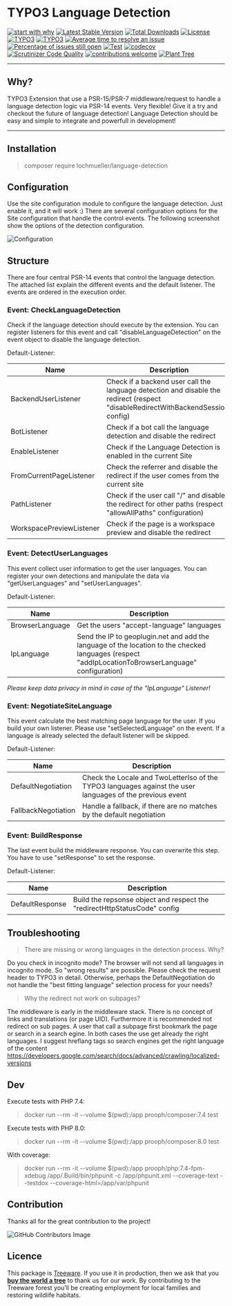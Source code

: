 # TYPO3 Language Detection

[![start with why](https://img.shields.io/badge/start%20with-why%3F-brightgreen.svg?style=flat)](http://www.ted.com/talks/simon_sinek_how_great_leaders_inspire_action)
[![Latest Stable Version](https://poser.pugx.org/lochmueller/language-detection/v/stable)](https://packagist.org/packages/lochmueller/language-detection)
[![Total Downloads](https://poser.pugx.org/lochmueller/language-detection/downloads)](https://packagist.org/packages/lochmueller/language-detection)
[![License](https://poser.pugx.org/lochmueller/language-detection/license)](https://packagist.org/packages/lochmueller/language-detection)
[![TYPO3](https://img.shields.io/badge/TYPO3-10-orange.svg)](https://get.typo3.org/version/10)
[![TYPO3](https://img.shields.io/badge/TYPO3-11-orange.svg)](https://get.typo3.org/version/11)
[![Average time to resolve an issue](http://isitmaintained.com/badge/resolution/lochmueller/language_detection.svg)](http://isitmaintained.com/project/lochmueller/language_detection "Average time to resolve an issue")
[![Percentage of issues still open](http://isitmaintained.com/badge/open/lochmueller/language_detection.svg)](http://isitmaintained.com/project/lochmueller/language_detection "Percentage of issues still open")
[![Test](https://github.com/lochmueller/language_detection/actions/workflows/Test.yml/badge.svg)](https://github.com/lochmueller/language_detection/actions/workflows/Test.yml)
[![codecov](https://codecov.io/gh/lochmueller/language_detection/branch/master/graph/badge.svg?token=7VI1WFAX8Z)](https://codecov.io/gh/lochmueller/language_detection)
[![Scrutinizer Code Quality](https://scrutinizer-ci.com/g/lochmueller/language_detection/badges/quality-score.png?b=master)](https://scrutinizer-ci.com/g/lochmueller/language_detection/?branch=master)
[![contributions welcome](https://img.shields.io/badge/contributions-welcome-brightgreen.svg?style=flat)](https://github.com/lochmueller/language_detection/issues)
[![Plant Tree](https://img.shields.io/treeware/trees/lochmueller/language_detection)](https://plant.treeware.earth/lochmueller/language_detection)

***

## Why?

TYPO3 Extension that use a PSR-15/PSR-7 middleware/request to handle a language detection logic via PSR-14 events. Very flexible! Give it a try and checkout the future of language detection! Language Detection should be easy and simple to integrate and powerfull in development!

***

## Installation

> composer require lochmueller/language-detection

## Configuration

Use the site configuration module to configure the language detection. Just enable it, and it will work :) There are several configuration options for the Site configuration that handle the control events. The following screenshot show the options of the detection configuration.

![Configuration](https://raw.githubusercontent.com/lochmueller/language_detection/master/Resources/Public/Configuration.png)

## Structure

There are four central PSR-14 events that control the language detection. The attached list explain the different events and the default listener. The events are ordered in the execution order.

### Event: CheckLanguageDetection

Check if the language detection should execute by the extension. You can register listeners for this event and call "disableLanguageDetection" on the event object to disable the language detection.

Default-Listener:

| Name                     | Description                                                                                                                       |
| ------------------------ | --------------------------------------------------------------------------------------------------------------------------------- |
| BackendUserListener      | Check if a backend user call the language detection and disable the redirect (respect "disableRedirectWithBackendSession" config) |
| BotListener              | Check if a bot call the language detection and disable the redirect                                                               |
| EnableListener           | Check if the Language Detection is enabled in the current Site                                                                    |
| FromCurrentPageListener  | Check the referrer and disable the redirect if the user comes from the current site                                               |
| PathListener             | Check if the user call "/" and disable the redirect for other paths (respect "allowAllPaths" configuration)                       |
| WorkspacePreviewListener | Check if the page is a workspace preview and disable the redirect                                                                 |

### Event: DetectUserLanguages

This event collect user information to get the user languages. You can register your own detections and manipulate the data via "getUserLanguages" and "setUserLanguages".

Default-Listener:

| Name            | Description                                                                                                                                         |
| --------------- | --------------------------------------------------------------------------------------------------------------------------------------------------- |
| BrowserLanguage | Get the users "accept-language" languages                                                                                                           |
| IpLanguage      | Send the IP to geoplugin.net and add the language of the location to the checked languages (respect "addIpLocationToBrowserLanguage" configuration) |

_Please keep data privacy in mind in case of the "IpLanguage" Listener!_

### Event: NegotiateSiteLanguage

This event calculate the best matching page language for the user. If you build your own listener. Please use "setSelectedLanguage" on the event. If a language is already selected the default listener will be skipped.

Default-Listener:

| Name                | Description                                                                                               |
| ------------------- | --------------------------------------------------------------------------------------------------------- |
| DefaultNegotiation  | Check the Locale and TwoLetterIso of the TYPO3 languages against the user languages of the previous event |
| FallbackNegotiation | Handle a fallback, if there are no matches by the default negotiation                                     |

### Event: BuildResponse

The last event build the middleware response. You can overwrite this step. You have to use "setResponse" to set the response.

Default-Listener:

| Name            | Description                                                               |
| --------------- | ------------------------------------------------------------------------- |
| DefaultResponse | Build the repsonse object and respect the "redirectHttpStatusCode" config |


## Troubleshooting

> There are missing or wrong languages in the detection process. Why?

Do you check in incognito mode? The browser will not send all languages in incognito mode. So "wrong results" are possible. Please check the request header to TYPO3 in detail. Otherwise, perhaps the DefaultNegotiation do not handle the "best fitting language" selection process for your needs?

> Why the redirect not work on subpages?

The middleware is early in the middleware stack. There is no concept of links and translations (or page UID). Furthermore it is recommended not redirect on sub pages. A user that call a subpage first bookmark the page or search in a search egine. In both cases the use get already the right languages. I suggest hreflang tags so search engines get the right language of the content https://developers.google.com/search/docs/advanced/crawling/localized-versions 


## Dev

Execute tests with PHP 7.4: 

> docker run --rm -it --volume $(pwd):/app prooph/composer:7.4 test

Execute tests with PHP  8.0:

> docker run --rm -it --volume $(pwd):/app prooph/composer:8.0 test

With coverage:

> docker run --rm -it --volume $(pwd):/app prooph/php:7.4-fpm-xdebug /app/.Build/bin/phpunit  -c /app/phpunit.xml --coverage-text --testdox --coverage-html=/app/var/phpunit

## Contribution

Thanks all for the great contribution to the project!

![GitHub Contributors Image](https://contrib.rocks/image?repo=lochmueller/language_detection)

## Licence            

This package is [Treeware](https://treeware.earth). If you use it in production, then we ask that you [**buy the world a tree**](https://plant.treeware.earth/lochmueller/language_detection) to thank us for our work. By contributing to the Treeware forest you’ll be creating employment for local families and restoring wildlife habitats.
